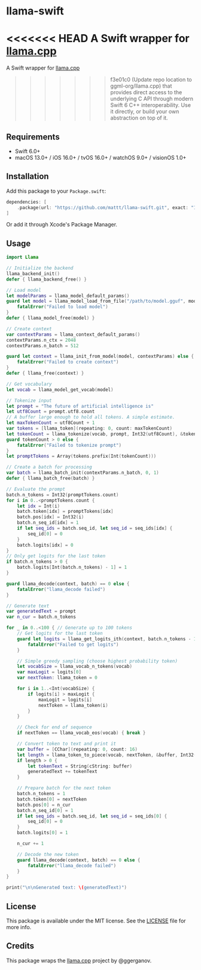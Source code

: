 # llama-swift

<<<<<<< HEAD
A Swift wrapper for [llama.cpp](https://github.com/ggerganov/llama.cpp)
=======
A Swift wrapper for [llama.cpp](https://github.com/ggml-org/llama.cpp) 
>>>>>>> f3e01c0 (Update repo location to ggml-org/llama.cpp)
that provides direct access to the underlying C API through modern Swift 6 C++ interoperability.
Use it directly, or build your own abstraction on top of it.

## Requirements

- Swift 6.0+
- macOS 13.0+ / iOS 16.0+ / tvOS 16.0+ / watchOS 9.0+ / visionOS 1.0+

## Installation

Add this package to your `Package.swift`:

```swift
dependencies: [
    .package(url: "https://github.com/mattt/llama-swift.git", exact: "1.6816.0")
]
```

Or add it through Xcode's Package Manager.

## Usage

```swift
import Llama

// Initialize the backend
llama_backend_init()
defer { llama_backend_free() }

// Load model
let modelParams = llama_model_default_params()
guard let model = llama_model_load_from_file("/path/to/model.gguf", modelParams) else {
    fatalError("Failed to load model")
}
defer { llama_model_free(model) }

// Create context
var contextParams = llama_context_default_params()
contextParams.n_ctx = 2048
contextParams.n_batch = 512

guard let context = llama_init_from_model(model, contextParams) else {
    fatalError("Failed to create context")
}
defer { llama_free(context) }

// Get vocabulary
let vocab = llama_model_get_vocab(model)

// Tokenize input
let prompt = "The future of artificial intelligence is"
let utf8Count = prompt.utf8.count
// A buffer large enough to hold all tokens. A simple estimate.
let maxTokenCount = utf8Count + 1
var tokens = [llama_token](repeating: 0, count: maxTokenCount)
let tokenCount = llama_tokenize(vocab, prompt, Int32(utf8Count), &tokens, Int32(maxTokenCount), /* add bos */ true, /* special */ true)
guard tokenCount > 0 else {
    fatalError("Failed to tokenize prompt")
}
let promptTokens = Array(tokens.prefix(Int(tokenCount)))

// Create a batch for processing
var batch = llama_batch_init(contextParams.n_batch, 0, 1)
defer { llama_batch_free(batch) }

// Evaluate the prompt
batch.n_tokens = Int32(promptTokens.count)
for i in 0..<promptTokens.count {
    let idx = Int(i)
    batch.token[idx] = promptTokens[idx]
    batch.pos[idx] = Int32(i)
    batch.n_seq_id[idx] = 1
    if let seq_ids = batch.seq_id, let seq_id = seq_ids[idx] {
        seq_id[0] = 0
    }
    batch.logits[idx] = 0
}
// Only get logits for the last token
if batch.n_tokens > 0 {
    batch.logits[Int(batch.n_tokens) - 1] = 1
}

guard llama_decode(context, batch) == 0 else {
    fatalError("llama_decode failed")
}

// Generate text
var generatedText = prompt
var n_cur = batch.n_tokens

for _ in 0..<100 { // Generate up to 100 tokens
    // Get logits for the last token
    guard let logits = llama_get_logits_ith(context, batch.n_tokens - 1) else {
        fatalError("Failed to get logits")
    }

    // Simple greedy sampling (choose highest probability token)
    let vocabSize = llama_vocab_n_tokens(vocab)
    var maxLogit = logits[0]
    var nextToken: llama_token = 0

    for i in 1..<Int(vocabSize) {
        if logits[i] > maxLogit {
            maxLogit = logits[i]
            nextToken = llama_token(i)
        }
    }

    // Check for end of sequence
    if nextToken == llama_vocab_eos(vocab) { break }

    // Convert token to text and print it
    var buffer = [CChar](repeating: 0, count: 16)
    let length = llama_token_to_piece(vocab, nextToken, &buffer, Int32(buffer.count), 0, false)
    if length > 0 {
        let tokenText = String(cString: buffer)
        generatedText += tokenText
    }

    // Prepare batch for the next token
    batch.n_tokens = 1
    batch.token[0] = nextToken
    batch.pos[0] = n_cur
    batch.n_seq_id[0] = 1
    if let seq_ids = batch.seq_id, let seq_id = seq_ids[0] {
        seq_id[0] = 0
    }
    batch.logits[0] = 1

    n_cur += 1

    // Decode the new token
    guard llama_decode(context, batch) == 0 else {
        fatalError("llama_decode failed")
    }
}

print("\n\nGenerated text: \(generatedText)")
```

## License

This package is available under the MIT license.
See the [LICENSE](LICENSE.md) file for more info.

## Credits

This package wraps the [llama.cpp](https://github.com/ggml-org/llama.cpp) project by @ggerganov.
